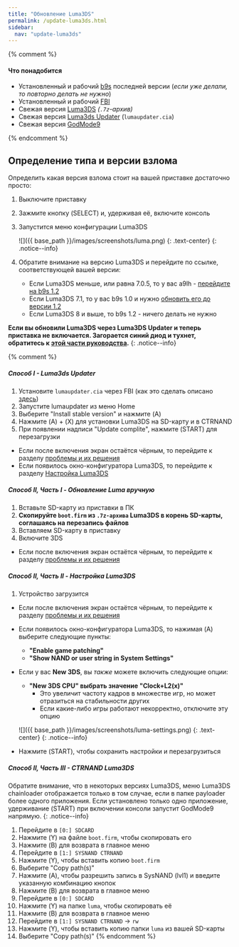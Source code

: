 ```yaml
---
title: "Обновление Luma3DS"
permalink: /update-luma3ds.html
sidebar:
  nav: "update-luma3ds"
---
```

{% comment %}

#### <a name="what_need" />Что понадобится

* Установленный и рабочий [b9s](updating-b9s) последней версии (*если уже делали, то повторно делать не нужно*)
* Установленный и рабочий [FBI](fbi)
* Свежая версия [Luma3DS](https://github.com/AuroraWright/Luma3DS/releases/latest) *(`.7z`-архив)*
* Свежая версия [Luma3ds Updater](https://github.com/KunoichiZ/lumaupdate/releases/latest) (`lumaupdater.cia`)
* Свежая версия [GodMode9](https://github.com/d0k3/GodMode9/releases/latest)

{% endcomment %}

## <a name="detect" />Определение типа и версии взлома 

Определить какая версия взлома стоит на вашей приставке достаточно просто: 

1. Выключите приставку
1. Зажмите кнопку (SELECT) и, удерживая её, включите консоль
1. Запустится меню конфигурации Luma3DS

    ![]({{ base_path }}/images/screenshots/luma.png)
	{: .text-center}
    {: .notice--info}

1. Обратите внимание на версию Luma3DS и перейдите по ссылке, соответствующей вашей версии:
	+ Если Luma3DS меньше, или равна 7.0.5, то у вас a9lh - [перейдите на b9s 1.2](a9lh-to-b9s)
	+ Если Luma3DS 7.1, то у вас b9s 1.0 и нужно [обновить его до версии 1.2](updating-b9s)
	+ Если Luma3DS 8 и выше, то b9s 1.2 - ничего делать не нужно	
	
**Если вы обновили Luma3DS через Luma3DS Updater и теперь приставка не включается. Загорается синий диод и тухнет, обратитесь к [этой части руководства](http://3ds.customfw.xyz/troubleshooting#lumaupdater).**
{: .notice--info}
	
{% comment %}

##### <a name="lumaupdater" />Способ I - Luma3ds Updater

1. Установите `lumaupdater.cia` через FBI (как это сделать описано [здесь](games))
1. Запустите lumaupdater из меню Home
1. Выберите "Install stable version" и нажмите (A)
1. Нажмите (A) + (X) для установки Luma3DS на SD-карту и в CTRNAND
1. При появлении надписи "Update complite", нажмите (START) для перезагрузки
  + Если после включения экран остаётся чёрным, то перейдите к разделу [проблемы и их решения](troubleshooting#ts_sys_b9s)   
  + Если появилось окно-конфигуратора Luma3DS, то перейдите к разделу [Настройка Luma3DS](update-luma3ds#lumasetup)   

##### <a name="lumasd" />Способ II, Часть I - Обновление Luma вручную

1. Вставьте SD-карту из приставки в ПК
1. **Скопируйте `boot.firm` из `.7z-архива` Luma3DS в корень SD-карты, соглашаясь на перезапись файлов**
1. Вставляем SD-карту в приставку
1. Включите 3DS
  + Если после включения экран остаётся чёрным, то перейдите к разделу [проблемы и их решения](troubleshooting#ts_sys_b9s)   

##### <a name="lumasetup" />Способ II, Часть II - Настройка Luma3DS

1. Устройство загрузится
  + Если после включения экран остаётся чёрным, то перейдите к разделу [проблемы и их решения](troubleshooting#ts_sys_b9s)
  + Если появилось окно-конфигуратора Luma3DS, то нажимая (A) выберите следующие пункты:    
    + **"Enable game patching"**
    + **"Show NAND or user string in System Settings"**
  + Если у вас **New 3DS**, вы *также* можете включить следующие опции:
    + **"New 3DS CPU" выбрать значение "Clock+L2(x)"**
      + Это увеличит частоту кадров в множестве игр, но может отразиться на стабильности других
      + Если какие-либо игры работают некорректно, отключите эту опцию
	
    ![]({{ base_path }}/images/screenshots/luma-settings.png)
	{: .text-center}
    {: .notice--info}
	
  + Нажмите (START), чтобы сохранить настройки и перезагрузиться

##### <a name="lumactrnand" />Способ II, Часть III - CTRNAND Luma3DS

Обратите внимание, что в некоторых версиях Luma3DS, меню Luma3DS chainloader отображается только в том случае, если в папке payloader более одного приложения. Если установлено только одно приложение, удерживание (START) при включении консоли запустит GodMode9 напрямую.
{: .notice--info}

1. Перейдите в `[0:] SDCARD`
1. Нажмите (Y) на файле `boot.firm`, чтобы скопировать его
1. Нажмите (B) для возврата в главное меню
1. Перейдите в `[1:] SYSNAND CTRNAND`
1. Нажмите (Y), чтобы вставить копию `boot.firm`
1. Выберите "Copy path(s)"
1. Нажмите (A), чтобы разрешить запись в SysNAND (lvl1) и введите указанную комбинацию кнопок
1. Нажмите (B) для возврата в главное меню
1. Перейдите в `[0:] SDCARD`
1. Нажмите (Y) на папке `luma`, чтобы скопировать её
1. Нажмите (B) для возврата в главное меню
1. Перейдите в `[1:] SYSNAND CTRNAND` -> `rw`
1. Нажмите (Y), чтобы вставить копию папки `luma` из вашей SD-карты
1. Выберите "Copy path(s)"
{% endcomment %}

<div id="vk_comments"></div>
<script type="text/javascript">
VK.Widgets.Comments("vk_comments", {limit: 10, attach: "*"});
</script>
